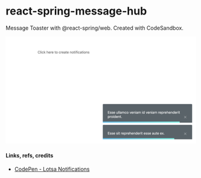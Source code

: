 # react-spring-message-hub
Message Toaster with @react-spring/web. Created with CodeSandbox.

![](thumbnail.png)

#### Links, refs, credits

* [CodePen - Lotsa Notifications](https://codepen.io/jkantner/pen/XWzePgp)
 